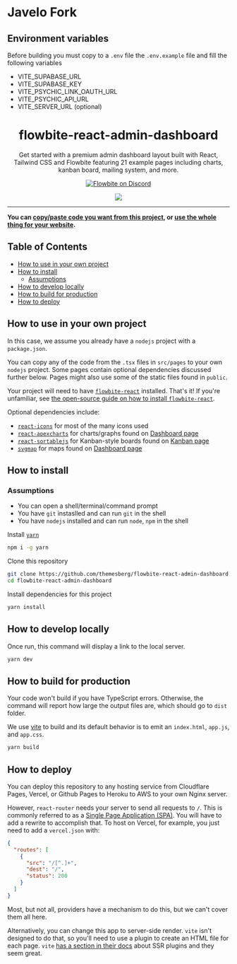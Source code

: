 # Javelo Fork

## Environment variables

Before building you must copy to a `.env` file the `.env.example` file and fill the following variables

- VITE_SUPABASE_URL
- VITE_SUPABASE_KEY
- VITE_PSYCHIC_LINK_OAUTH_URL
- VITE_PSYCHIC_API_URL
- VITE_SERVER_URL (optional)



<div align="center">
  <h1>flowbite-react-admin-dashboard</h1>
  <p>
    Get started with a premium admin dashboard layout built with React, Tailwind CSS and Flowbite featuring 21 example pages including charts, kanban board, mailing system, and more.
  </p>
  <p>
    <a href="https://discord.com/invite/4eeurUVvTy">
      <img src="https://img.shields.io/discord/902911619032576090?color=%237289da&label=Discord" alt="Flowbite on Discord" />
    </a>
  </p>
</div>
<div align="center">
  <a href="https://flowbite-react-admin-dashboard.vercel.app/">
    <img src="https://i.postimg.cc/vmW12Pqh/Screenshot.png" />
  </a>
  <br />
</div>
<hr />

**You can [copy/paste code you want from this project](#how-to-use-in-your-own-project), or [use the whole thing for your website](#how-to-install).**

## Table of Contents

- [How to use in your own project](#how-to-use-in-your-own-project)
- [How to install](#how-to-install)
  - [Assumptions](#assumptions)
- [How to develop locally](#how-to-develop-locally)
- [How to build for production](#how-to-build-for-production)
- [How to deploy](#how-to-deploy)

## How to use in your own project

In this case, we assume you already have a `nodejs` project with a `package.json`.

You can copy any of the code from the `.tsx` files in `src/pages` to your own `nodejs` project. Some pages contain optional dependencies discussed further below. Pages might also use some of the static files found in `public`.

Your project will need to have [`flowbite-react`](https://github.com/bacali95/flowbite-react) installed. That's it! If you're unfamiliar, see [the open-source guide on how to install `flowbite-react`](https://github.com/themesberg/flowbite-react#getting-started).

Optional dependencies include:

- [`react-icons`](https://react-icons.github.io/react-icons/) for most of the many icons used
- [`react-apexcharts`](https://github.com/apexcharts/react-apexcharts) for charts/graphs found on [Dashboard page](https://github.com/themesberg/flowbite-react-admin-dashboard/blob/main/src/pages/index.tsx)
- [`react-sortablejs`](https://github.com/SortableJS/react-sortablejs) for Kanban-style boards found on [Kanban page](https://github.com/themesberg/flowbite-react-admin-dashboard/blob/main/src/pages/kanban.tsx)
- [`svgmap`](https://github.com/StephanWagner/svgMap) for maps found on [Dashboard page](https://github.com/themesberg/flowbite-react-admin-dashboard/blob/main/src/pages/kanban.tsx)

## How to install

### Assumptions

- You can open a shell/terminal/command prompt
- You have `git` instaslled and can run `git` in the shell
- You have `nodejs` installed and can run `node`, `npm` in the shell

Install [`yarn`](https://yarnpkg.com/)

```sh
npm i -g yarn
```

Clone this repository

```sh
git clone https://github.com/themesberg/flowbite-react-admin-dashboard.git
cd flowbite-react-admin-dashboard
```

Install dependencies for this project

```sh
yarn install
```

## How to develop locally

Once run, this command will display a link to the local server.

```sh
yarn dev
```

## How to build for production

Your code won't build if you have TypeScript errors. Otherwise, the command will report how large the output files are, which should go to `dist` folder.

We use [vite](https://vitejs.dev) to build and its default behavior is to emit an `index.html`, `app.js`, and `app.css`.

```sh
yarn build
```

## How to deploy

You can deploy this repository to any hosting service from Cloudflare Pages, Vercel, or Github Pages to Heroku to AWS to your own Nginx server.

However, `react-router` needs your server to send all requests to `/`. This is commonly referred to as a [Single Page Application (SPA)](https://developer.mozilla.org/en-US/docs/Glossary/SPA). You will have to add a rewrite to accomplish that. To host on Vercel, for example, you just need to add a `vercel.json` with:

```json
{
  "routes": [
    {
      "src": "/[^.]+",
      "dest": "/",
      "status": 200
    }
  ]
}
```

Most, but not all, providers have a mechanism to do this, but we can't cover them all here.

Alternatively, you can change this app to server-side render. `vite` isn't designed to do that, so you'll need to use a plugin to create an HTML file for each page. `vite` [has a section in their docs](https://github.com/vitejs/awesome-vite#ssr) about SSR plugins and they seem great.
